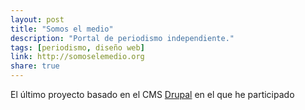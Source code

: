 ```yaml
---
layout: post
title: "Somos el medio"
description: "Portal de periodismo independiente."
tags: [periodismo, diseño web]
link: http://somoselemedio.org  
share: true
---
```


El último proyecto basado en el CMS [Drupal](http://drupal.org) en el que he participado